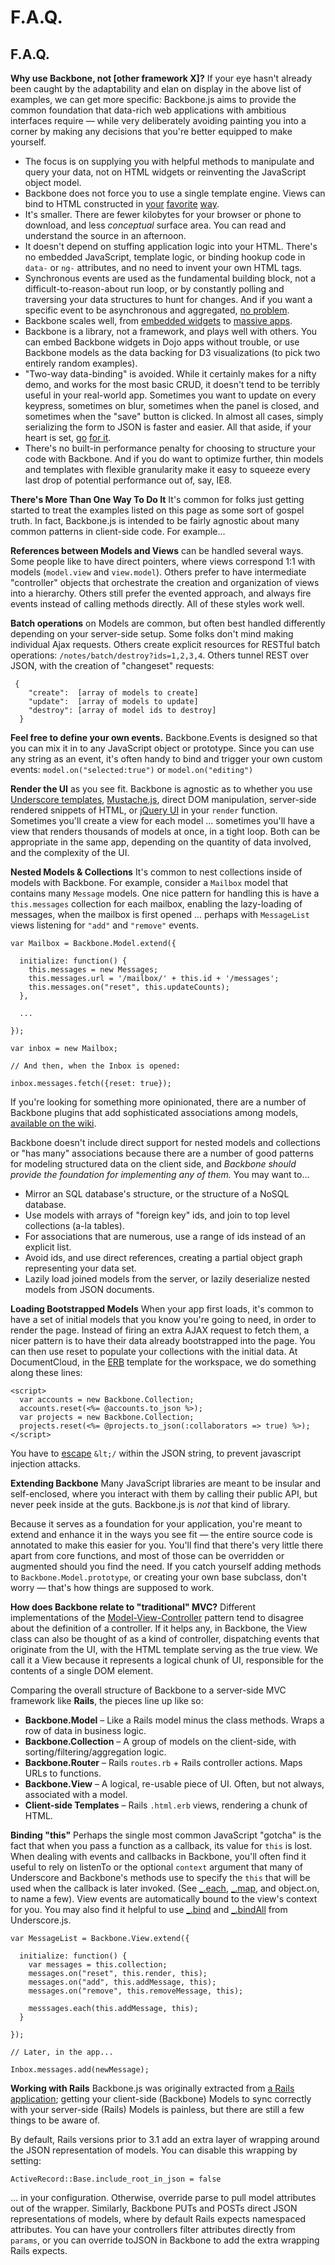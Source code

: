 # F.A.Q.

## F.A.Q.

**Why use Backbone, not [other framework X]?** If your eye hasn't already been caught by the adaptability and elan on display in the above list of examples, we can get more specific: Backbone.js aims to provide the common foundation that data-rich web applications with ambitious interfaces require — while very deliberately avoiding painting you into a corner by making any decisions that you're better equipped to make yourself.

*   The focus is on supplying you with helpful methods to manipulate and query your data, not on HTML widgets or reinventing the JavaScript object model.
*   Backbone does not force you to use a single template engine. Views can bind to HTML constructed in [your](http://www.css88.com/doc/underscore/#template) [favorite](http://guides.rubyonrails.org/layouts_and_rendering.html) [way](http://mustache.github.com).
*   It's smaller. There are fewer kilobytes for your browser or phone to download, and less *conceptual* surface area. You can read and understand the source in an afternoon.
*   It doesn't depend on stuffing application logic into your HTML. There's no embedded JavaScript, template logic, or binding hookup code in `data-` or `ng-` attributes, and no need to invent your own HTML tags.
*   Synchronous events are used as the fundamental building block, not a difficult-to-reason-about run loop, or by constantly polling and traversing your data structures to hunt for changes. And if you want a specific event to be asynchronous and aggregated, [no problem](http://www.css88.com/doc/underscore/#debounce).
*   Backbone scales well, from [embedded widgets](http://disqus.com) to [massive apps](http://www.usatoday.com).
*   Backbone is a library, not a framework, and plays well with others. You can embed Backbone widgets in Dojo apps without trouble, or use Backbone models as the data backing for D3 visualizations (to pick two entirely random examples).
*   "Two-way data-binding" is avoided. While it certainly makes for a nifty demo, and works for the most basic CRUD, it doesn't tend to be terribly useful in your real-world app. Sometimes you want to update on every keypress, sometimes on blur, sometimes when the panel is closed, and sometimes when the "save" button is clicked. In almost all cases, simply serializing the form to JSON is faster and easier. All that aside, if your heart is set, [go](http://rivetsjs.com) [for it](http://nytimes.github.com/backbone.stickit/).
*   There's no built-in performance penalty for choosing to structure your code with Backbone. And if you do want to optimize further, thin models and templates with flexible granularity make it easy to squeeze every last drop of potential performance out of, say, IE8.

**There's More Than One Way To Do It** It's common for folks just getting started to treat the examples listed on this page as some sort of gospel truth. In fact, Backbone.js is intended to be fairly agnostic about many common patterns in client-side code. For example...

**References between Models and Views** can be handled several ways. Some people like to have direct pointers, where views correspond 1:1 with models (`model.view` and `view.model`). Others prefer to have intermediate "controller" objects that orchestrate the creation and organization of views into a hierarchy. Others still prefer the evented approach, and always fire events instead of calling methods directly. All of these styles work well.

**Batch operations** on Models are common, but often best handled differently depending on your server-side setup. Some folks don't mind making individual Ajax requests. Others create explicit resources for RESTful batch operations: `/notes/batch/destroy?ids=1,2,3,4`. Others tunnel REST over JSON, with the creation of "changeset" requests:

```
 {
    "create":  [array of models to create]
    "update":  [array of models to update]
    "destroy": [array of model ids to destroy]
  } 
```

**Feel free to define your own events.** Backbone.Events is designed so that you can mix it in to any JavaScript object or prototype. Since you can use any string as an event, it's often handy to bind and trigger your own custom events: `model.on("selected:true")` or `model.on("editing")`

**Render the UI** as you see fit. Backbone is agnostic as to whether you use [Underscore templates](http://www.css88.com/doc/underscore/#template), [Mustache.js](https://github.com/janl/mustache.js), direct DOM manipulation, server-side rendered snippets of HTML, or [jQuery UI](http://jqueryui.com/) in your `render` function. Sometimes you'll create a view for each model ... sometimes you'll have a view that renders thousands of models at once, in a tight loop. Both can be appropriate in the same app, depending on the quantity of data involved, and the complexity of the UI.

**Nested Models & Collections** It's common to nest collections inside of models with Backbone. For example, consider a `Mailbox` model that contains many `Message` models. One nice pattern for handling this is have a `this.messages` collection for each mailbox, enabling the lazy-loading of messages, when the mailbox is first opened ... perhaps with `MessageList` views listening for `"add"` and `"remove"` events.

```
var Mailbox = Backbone.Model.extend({

  initialize: function() {
    this.messages = new Messages;
    this.messages.url = '/mailbox/' + this.id + '/messages';
    this.messages.on("reset", this.updateCounts);
  },

  ...

});

var inbox = new Mailbox;

// And then, when the Inbox is opened:

inbox.messages.fetch({reset: true}); 
```

If you're looking for something more opinionated, there are a number of Backbone plugins that add sophisticated associations among models, [available on the wiki](https://github.com/jashkenas/backbone/wiki/Extensions%2C-Plugins%2C-Resources).

Backbone doesn't include direct support for nested models and collections or "has many" associations because there are a number of good patterns for modeling structured data on the client side, and *Backbone should provide the foundation for implementing any of them.* You may want to…

*   Mirror an SQL database's structure, or the structure of a NoSQL database.
*   Use models with arrays of "foreign key" ids, and join to top level collections (a-la tables).
*   For associations that are numerous, use a range of ids instead of an explicit list.
*   Avoid ids, and use direct references, creating a partial object graph representing your data set.
*   Lazily load joined models from the server, or lazily deserialize nested models from JSON documents.

**Loading Bootstrapped Models** When your app first loads, it's common to have a set of initial models that you know you're going to need, in order to render the page. Instead of firing an extra AJAX request to fetch them, a nicer pattern is to have their data already bootstrapped into the page. You can then use reset to populate your collections with the initial data. At DocumentCloud, in the [ERB](http://en.wikipedia.org/wiki/ERuby) template for the workspace, we do something along these lines:

```
<script>
  var accounts = new Backbone.Collection;
  accounts.reset(<%= @accounts.to_json %>);
  var projects = new Backbone.Collection;
  projects.reset(<%= @projects.to_json(:collaborators => true) %>);
</script> 
```

You have to [escape](http://mathiasbynens.be/notes/etago) `&lt;/` within the JSON string, to prevent javascript injection attacks.

**Extending Backbone** Many JavaScript libraries are meant to be insular and self-enclosed, where you interact with them by calling their public API, but never peek inside at the guts. Backbone.js is *not* that kind of library.

Because it serves as a foundation for your application, you're meant to extend and enhance it in the ways you see fit — the entire source code is annotated to make this easier for you. You'll find that there's very little there apart from core functions, and most of those can be overridden or augmented should you find the need. If you catch yourself adding methods to `Backbone.Model.prototype`, or creating your own base subclass, don't worry — that's how things are supposed to work.

**How does Backbone relate to "traditional" MVC?** Different implementations of the [Model-View-Controller](http://en.wikipedia.org/wiki/Model–View–Controller) pattern tend to disagree about the definition of a controller. If it helps any, in Backbone, the View class can also be thought of as a kind of controller, dispatching events that originate from the UI, with the HTML template serving as the true view. We call it a View because it represents a logical chunk of UI, responsible for the contents of a single DOM element.

Comparing the overall structure of Backbone to a server-side MVC framework like **Rails**, the pieces line up like so:

*   **Backbone.Model** – Like a Rails model minus the class methods. Wraps a row of data in business logic.
*   **Backbone.Collection** – A group of models on the client-side, with sorting/filtering/aggregation logic.
*   **Backbone.Router** – Rails `routes.rb` + Rails controller actions. Maps URLs to functions.
*   **Backbone.View** – A logical, re-usable piece of UI. Often, but not always, associated with a model.
*   **Client-side Templates** – Rails `.html.erb` views, rendering a chunk of HTML.

**Binding "this"** Perhaps the single most common JavaScript "gotcha" is the fact that when you pass a function as a callback, its value for `this` is lost. When dealing with events and callbacks in Backbone, you'll often find it useful to rely on listenTo or the optional `context` argument that many of Underscore and Backbone's methods use to specify the `this` that will be used when the callback is later invoked. (See [_.each](http://www.css88.com/doc/underscore/#each), [_.map](http://www.css88.com/doc/underscore/#map), and object.on, to name a few). View events are automatically bound to the view's context for you. You may also find it helpful to use [_.bind](http://www.css88.com/doc/underscore/#bind) and [_.bindAll](http://www.css88.com/doc/underscore/#bindAll) from Underscore.js.

```
var MessageList = Backbone.View.extend({

  initialize: function() {
    var messages = this.collection;
    messages.on("reset", this.render, this);
    messages.on("add", this.addMessage, this);
    messages.on("remove", this.removeMessage, this);

    messsages.each(this.addMessage, this);
  }

});

// Later, in the app...

Inbox.messages.add(newMessage); 
```

**Working with Rails** Backbone.js was originally extracted from [a Rails application](http://www.documentcloud.org); getting your client-side (Backbone) Models to sync correctly with your server-side (Rails) Models is painless, but there are still a few things to be aware of.

By default, Rails versions prior to 3.1 add an extra layer of wrapping around the JSON representation of models. You can disable this wrapping by setting:

```
ActiveRecord::Base.include_root_in_json = false 
```

... in your configuration. Otherwise, override parse to pull model attributes out of the wrapper. Similarly, Backbone PUTs and POSTs direct JSON representations of models, where by default Rails expects namespaced attributes. You can have your controllers filter attributes directly from `params`, or you can override toJSON in Backbone to add the extra wrapping Rails expects.